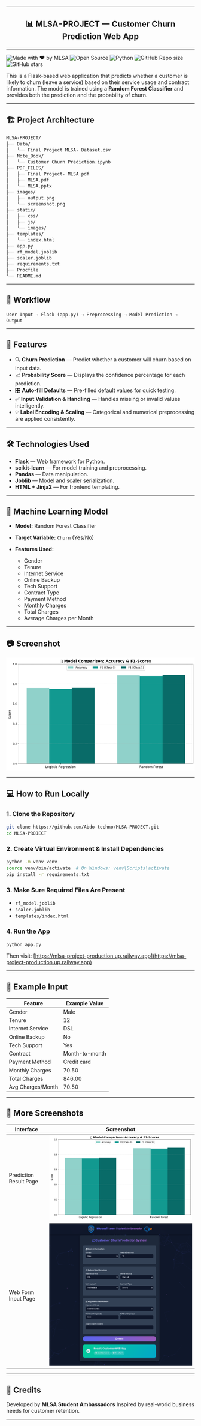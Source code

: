 <table align="center">
  <tr>
    <td><img src="images/mlsa-logo.png" alt="MLSA Logo" width="200" /></td>
    <td width="800"><h2 align="center">📊 MLSA-PROJECT — Customer Churn Prediction Web App</h2></td> 
    <td><img src="images/TMP-png.png" alt="University Logo" width="200" /></td>
  </tr>
</table>





![Made with ❤️ by MLSA](https://img.shields.io/badge/Made%20with-%E2%9D%A4%EF%B8%8F%20by%20MLSA-blueviolet)
![Open Source](https://img.shields.io/badge/Status-Open--Source-brightgreen)
![Python](https://img.shields.io/badge/Made%20with-Python-3776AB?logo=python)
![GitHub Repo size](https://img.shields.io/github/repo-size/Abdo-techno/MLSA-PROJECT)
![GitHub stars](https://img.shields.io/github/stars/Abdo-techno/MLSA-PROJECT?style=social)
 
This is a Flask-based web application that predicts whether a customer is likely to churn (leave a service) based on their service usage and contract information. The model is trained using a **Random Forest Classifier** and provides both the prediction and the probability of churn.

---

## 🏗️ Project Architecture

```
MLSA-PROJECT/
├── Data/
│   └── Final Project MLSA- Dataset.csv
├── Note_Book/
│   └── Customer Churn Prediction.ipynb
├── PDF_FILES/
│   ├── Final Project- MLSA.pdf
│   ├── MLSA.pdf
│   └── MLSA.pptx
├── images/
│   ├── output.png
│   └── screenshot.png
├── static/
│   ├── css/
│   ├── js/
│   └── images/
├── templates/
│   └── index.html
├── app.py
├── rf_model.joblib
├── scaler.joblib
├── requirements.txt
├── Procfile
└── README.md
```

---

## 🔄 Workflow

```
User Input → Flask (app.py) → Preprocessing → Model Prediction → Output
```

---

## 🚀 Features

* 🔍 **Churn Prediction** — Predict whether a customer will churn based on input data.
* 📈 **Probability Score** — Displays the confidence percentage for each prediction.
* 🎛️ **Auto-fill Defaults** — Pre-filled default values for quick testing.
* ✅ **Input Validation & Handling** — Handles missing or invalid values intelligently.
* 💡 **Label Encoding & Scaling** — Categorical and numerical preprocessing are applied consistently.

---

## 🛠️ Technologies Used

* **Flask** — Web framework for Python.
* **scikit-learn** — For model training and preprocessing.
* **Pandas** — Data manipulation.
* **Joblib** — Model and scaler serialization.
* **HTML + Jinja2** — For frontend templating.

---

## 🧠 Machine Learning Model

* **Model:** Random Forest Classifier
* **Target Variable:** `Churn` (Yes/No)
* **Features Used:**

  * Gender
  * Tenure
  * Internet Service
  * Online Backup
  * Tech Support
  * Contract Type
  * Payment Method
  * Monthly Charges
  * Total Charges
  * Average Charges per Month

---

## 📷 Screenshot

![App Screenshot](images/output.png)

---

## 💻 How to Run Locally

### 1. Clone the Repository

```bash
git clone https://github.com/Abdo-techno/MLSA-PROJECT.git
cd MLSA-PROJECT
```

### 2. Create Virtual Environment & Install Dependencies

```bash
python -m venv venv
source venv/bin/activate  # On Windows: venv\Scripts\activate
pip install -r requirements.txt
```

### 3. Make Sure Required Files Are Present

* `rf_model.joblib`
* `scaler.joblib`
* `templates/index.html`

### 4. Run the App

```bash
python app.py
```

Then visit: [https://mlsa-project-production.up.railway.app](https://mlsa-project-production.up.railway.app)

---

## 📝 Example Input

| Feature           | Example Value  |
| ----------------- | -------------- |
| Gender            | Male           |
| Tenure            | 12             |
| Internet Service  | DSL            |
| Online Backup     | No             |
| Tech Support      | Yes            |
| Contract          | Month-to-month |
| Payment Method    | Credit card    |
| Monthly Charges   | 70.50          |
| Total Charges     | 846.00         |
| Avg Charges/Month | 70.50          |

---

## 📸 More Screenshots

| Interface              | Screenshot                           |
| ---------------------- | ------------------------------------ |
| Prediction Result Page | ![output](images/output.png)         |
| Web Form Input Page    | ![screenshot](images/screenshot.png) |

---

## 🙌 Credits

Developed by **MLSA Student Ambassadors**
Inspired by real-world business needs for customer retention.

---
